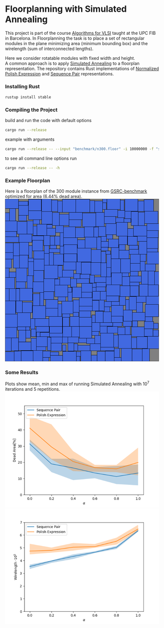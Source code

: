 # Floorplanning with Simulated Annealing

This project is part of the course [Algorithms for VLSI](https://www.fib.upc.edu/en/studies/masters/master-innovation-and-research-informatics/curriculum/syllabus/AVLSI-MIRI) taught at the UPC FIB in Barcelona.
In Floorplanning the task is to place a set of rectangular modules in the plane minimizing area (minimum bounding box) and the wirelength (sum of interconnected lengths).

Here we consider rotatable modules with fixed width and height.  
A common approach is to apply [Simulated Annealing](https://en.wikipedia.org/wiki/Simulated_annealing) to a floorplan representation.
The repository contains Rust implementations of [Normalized Polish Expression](https://janders.eecg.utoronto.ca/1387/readings/wong_fp.pdf) and [Sequence Pair](https://ieeexplore.ieee.org/document/480159) representations.


### Installing Rust

```bash
rustup install stable
```

### Compiling the Project

build and run the code with default options
```bash
cargo run --release
```

example with arguments
```bash
cargo run --release -- --input "benchmark/n300.floor" -i 10000000 -f "sequence_pair" -a 0.8 -c -r -s -o "floorplan_sequence_pair.svg"
```

to see all command line options run
```bash
cargo run --release -- -h
```

### Example Floorplan
Here is a floorplan of the 300 module instance from [GSRC-benchmark](http://vlsicad.eecs.umich.edu/BK/GSRCbench/
) optimized for area (6.44% dead area).
![floorplan](eval/sp_floorplan_1_10_7.svg)


### Some Results
Plots show mean, min and max of running Simulated Annealing with $10^7$ iterations and 5 repetitions.
![plot1](eval/alphas_deadarea.png)
![plot2](eval/alphas_wire.png)